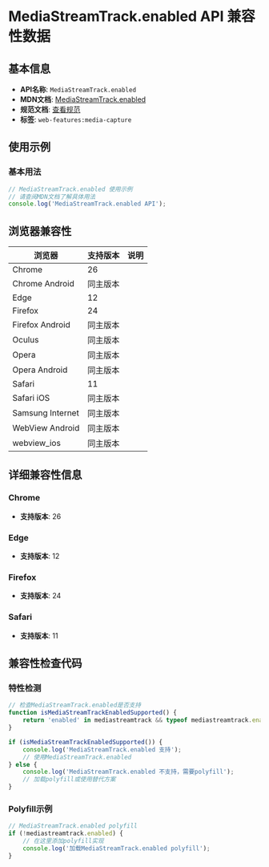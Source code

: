 # MediaStreamTrack.enabled API 兼容性数据

## 基本信息

- **API名称**: `MediaStreamTrack.enabled`
- **MDN文档**: [MediaStreamTrack.enabled](https://developer.mozilla.org/docs/Web/API/MediaStreamTrack/enabled)
- **规范文档**: [查看规范](https://w3c.github.io/mediacapture-main/#dom-mediastreamtrack-enabled)
- **标签**: `web-features:media-capture`

## 使用示例

### 基本用法

```javascript
// MediaStreamTrack.enabled 使用示例
// 请查阅MDN文档了解具体用法
console.log('MediaStreamTrack.enabled API');
```

## 浏览器兼容性

| 浏览器 | 支持版本 | 说明 |
|--------|----------|------|
| Chrome | 26 |  |
| Chrome Android | 同主版本 |  |
| Edge | 12 |  |
| Firefox | 24 |  |
| Firefox Android | 同主版本 |  |
| Oculus | 同主版本 |  |
| Opera | 同主版本 |  |
| Opera Android | 同主版本 |  |
| Safari | 11 |  |
| Safari iOS | 同主版本 |  |
| Samsung Internet | 同主版本 |  |
| WebView Android | 同主版本 |  |
| webview_ios | 同主版本 |  |

## 详细兼容性信息

### Chrome

- **支持版本**: 26

### Edge

- **支持版本**: 12

### Firefox

- **支持版本**: 24

### Safari

- **支持版本**: 11

## 兼容性检查代码

### 特性检测

```javascript
// 检查MediaStreamTrack.enabled是否支持
function isMediaStreamTrackEnabledSupported() {
    return 'enabled' in mediastreamtrack && typeof mediastreamtrack.enabled === 'function';
}

if (isMediaStreamTrackEnabledSupported()) {
    console.log('MediaStreamTrack.enabled 支持');
    // 使用MediaStreamTrack.enabled
} else {
    console.log('MediaStreamTrack.enabled 不支持，需要polyfill');
    // 加载polyfill或使用替代方案
}
```

### Polyfill示例

```javascript
// MediaStreamTrack.enabled polyfill
if (!mediastreamtrack.enabled) {
    // 在这里添加polyfill实现
    console.log('加载MediaStreamTrack.enabled polyfill');
}
```

